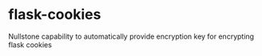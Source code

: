 # flask-cookies
Nullstone capability to automatically provide encryption key for encrypting flask cookies
